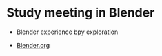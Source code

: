 # Study meeting in Blender

* Blender experience
  bpy exploration

* [Blender.org](https://www.blender.org/)
